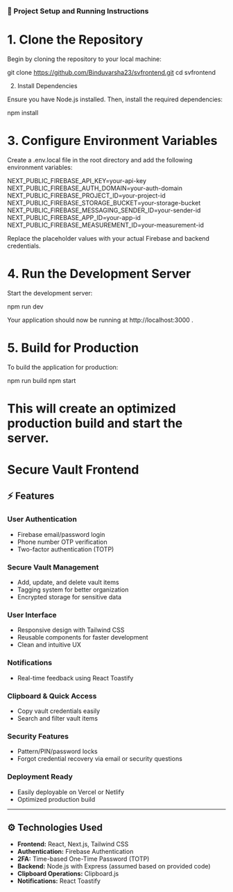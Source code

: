 ### 📂 Project Setup and Running Instructions
# 1. Clone the Repository

Begin by cloning the repository to your local machine:

git clone https://github.com/Binduvarsha23/svfrontend.git
cd svfrontend

2. Install Dependencies

Ensure you have Node.js
 installed. Then, install the required dependencies:

npm install

# 3. Configure Environment Variables

Create a .env.local file in the root directory and add the following environment variables:

NEXT_PUBLIC_FIREBASE_API_KEY=your-api-key
NEXT_PUBLIC_FIREBASE_AUTH_DOMAIN=your-auth-domain
NEXT_PUBLIC_FIREBASE_PROJECT_ID=your-project-id
NEXT_PUBLIC_FIREBASE_STORAGE_BUCKET=your-storage-bucket
NEXT_PUBLIC_FIREBASE_MESSAGING_SENDER_ID=your-sender-id
NEXT_PUBLIC_FIREBASE_APP_ID=your-app-id
NEXT_PUBLIC_FIREBASE_MEASUREMENT_ID=your-measurement-id

Replace the placeholder values with your actual Firebase and backend credentials.

# 4. Run the Development Server

Start the development server:

npm run dev


Your application should now be running at http://localhost:3000
.

# 5. Build for Production

To build the application for production:

npm run build
npm start


# This will create an optimized production build and start the server.

# Secure Vault Frontend

## ⚡ Features

### User Authentication
- Firebase email/password login
- Phone number OTP verification
- Two-factor authentication (TOTP)

### Secure Vault Management
- Add, update, and delete vault items
- Tagging system for better organization
- Encrypted storage for sensitive data

### User Interface
- Responsive design with Tailwind CSS
- Reusable components for faster development
- Clean and intuitive UX

### Notifications
- Real-time feedback using React Toastify

### Clipboard & Quick Access
- Copy vault credentials easily
- Search and filter vault items

### Security Features
- Pattern/PIN/password locks
- Forgot credential recovery via email or security questions

### Deployment Ready
- Easily deployable on Vercel or Netlify
- Optimized production build

---

## ⚙️ Technologies Used
- **Frontend:** React, Next.js, Tailwind CSS
- **Authentication:** Firebase Authentication
- **2FA:** Time-based One-Time Password (TOTP)
- **Backend:** Node.js with Express (assumed based on provided code)
- **Clipboard Operations:** Clipboard.js
- **Notifications:** React Toastify

